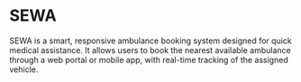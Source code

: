 # SEWA
SEWA is a smart, responsive ambulance booking system designed for quick medical assistance. It allows users to book the nearest available ambulance through a web portal or mobile app, with real-time tracking of the assigned vehicle.
